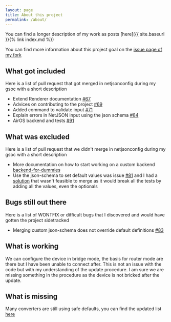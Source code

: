 ```yaml
---
layout: page
title: About this project
permalink: /about/
---
```


You can find a longer description of my work as posts [here]({{ site.baseurl }}{% link index.md %})

You can find more information about this project goal on the [issue page of my fork][my-fork-issues]

What got included
-----------------

Here is a list of pull request that got merged in netjsonconfig during my gsoc with a short description

* Extend Renderer documentation [#67][67] 
* Advices on contributing to the project [#69][69]
* Added command to validate input [#71][71]
* Explain errors in NetJSON input using the json schema [#84][84]
* AirOS backend and tests [#91][91]

What was excluded
-----------------

Here is a list of pull request that we didn't merge in netjsonconfig during my gsoc with a short description

* More documentation on how to start working on a custom backend [backend-for-dummies][backend-for-dummies]
* Use the json-schema to set default values was issue [#81][81] and I had a [solution][computer-do-the-thing] that wasn't feasible to merge as it would break all the tests by adding all the values, even the optionals

Bugs still out there
--------------------

Here is a list of WONTFIX or difficult bugs that I discovered and would have gotten the project sidetracked

* Merging custom json-schema does not override default definitions [#83][83]

What is working
---------------

We can configure the device in bridge mode, the basis for router mode are there but I have been unable to connect after. This is not an issue with the code but with my understanding of the update procedure. I am sure we are missing something in the procedure as the device is not bricked after the update.

What is missing
---------------

Many converters are still using safe defaults, you can find the updated list [here][airos-netjsonconfig]


[airos-netjsonconfig]: http://netjsonconfig.openwisp.org/en/airos/backends/airos.html#converters-with-defaults
[backend-for-dummies]: https://github.com/EdoPut/netjsonconfig/tree/backend-for-dummies
[computer-do-the-thing]: https://github.com/EdoPut/netjsonconfig/tree/computer-do-the-thing
[my-fork-issues]: https://github.com/EdoPut/netjsonconfig/issues?utf8=%E2%9C%93&q=is%3Aissue%20
[67]: https://github.com/openwisp/netjsonconfig/pull/67
[69]: https://github.com/openwisp/netjsonconfig/pull/69
[71]: https://github.com/openwisp/netjsonconfig/pull/71
[81]: https://github.com/openwisp/netjsonconfig/issues/81
[83]: https://github.com/openwisp/netjsonconfig/issues/93
[84]: https://github.com/openwisp/netjsonconfig/pull/84
[91]: https://github.com/openwisp/netjsonconfig/pull/91
